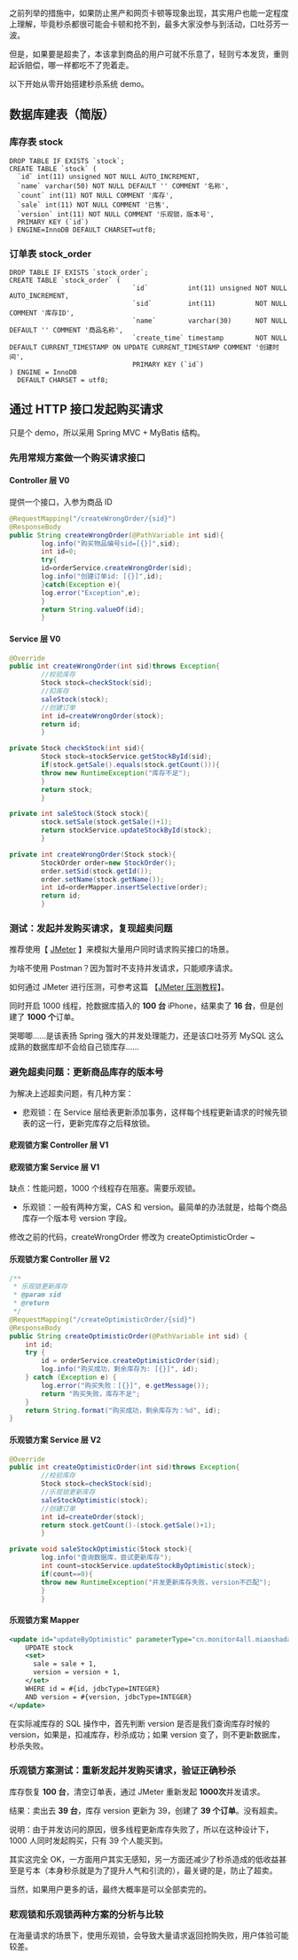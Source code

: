 之前列举的措施中，如果防止黑产和网页卡顿等现象出现，其实用户也能一定程度上理解，毕竟秒杀都很可能会卡顿和抢不到，最多大家没参与到活动，口吐芬芳一波。

但是，如果要是超卖了，本该拿到商品的用户可就不乐意了，轻则亏本发货，重则起诉赔偿，哪一样都吃不了兜着走。

以下开始从零开始搭建秒杀系统 demo。

## 数据库建表（简版）

### 库存表 stock

```mysql
DROP TABLE IF EXISTS `stock`;
CREATE TABLE `stock` (
  `id` int(11) unsigned NOT NULL AUTO_INCREMENT,
  `name` varchar(50) NOT NULL DEFAULT '' COMMENT '名称',
  `count` int(11) NOT NULL COMMENT '库存',
  `sale` int(11) NOT NULL COMMENT '已售',
  `version` int(11) NOT NULL COMMENT '乐观锁，版本号',
  PRIMARY KEY (`id`)
) ENGINE=InnoDB DEFAULT CHARSET=utf8;
```

### 订单表 stock_order

```mysql
DROP TABLE IF EXISTS `stock_order`;
CREATE TABLE `stock_order` (
                               `id`          int(11) unsigned NOT NULL AUTO_INCREMENT,
                               `sid`         int(11)          NOT NULL COMMENT '库存ID',
                               `name`        varchar(30)      NOT NULL DEFAULT '' COMMENT '商品名称',
                               `create_time` timestamp        NOT NULL DEFAULT CURRENT_TIMESTAMP ON UPDATE CURRENT_TIMESTAMP COMMENT '创建时间',
                               PRIMARY KEY (`id`)
) ENGINE = InnoDB
  DEFAULT CHARSET = utf8;
```

## 通过 HTTP 接口发起购买请求

只是个 demo，所以采用 Spring MVC + MyBatis 结构。

### 先用常规方案做一个购买请求接口

#### Controller 层 V0

提供一个接口，入参为商品 ID

```java
@RequestMapping("/createWrongOrder/{sid}")
@ResponseBody
public String createWrongOrder(@PathVariable int sid){
        log.info("购买物品编号sid=[{}]",sid);
        int id=0;
        try{
        id=orderService.createWrongOrder(sid);
        log.info("创建订单id: [{}]",id);
        }catch(Exception e){
        log.error("Exception",e);
        }
        return String.valueOf(id);
        }
```

#### Service 层 V0

```java
@Override
public int createWrongOrder(int sid)throws Exception{
        //校验库存
        Stock stock=checkStock(sid);
        //扣库存
        saleStock(stock);
        //创建订单
        int id=createWrongOrder(stock);
        return id;
        }

private Stock checkStock(int sid){
        Stock stock=stockService.getStockById(sid);
        if(stock.getSale().equals(stock.getCount())){
        throw new RuntimeException("库存不足");
        }
        return stock;
        }

private int saleStock(Stock stock){
        stock.setSale(stock.getSale()+1);
        return stockService.updateStockById(stock);
        }

private int createWrongOrder(Stock stock){
        StockOrder order=new StockOrder();
        order.setSid(stock.getId());
        order.setName(stock.getName());
        int id=orderMapper.insertSelective(order);
        return id;
        }
```

### 测试：发起并发购买请求，复现超卖问题

推荐使用【 [JMeter](https://jmeter.apache.org/) 】来模拟大量用户同时请求购买接口的场景。

为啥不使用 Postman？因为暂时不支持并发请求，只能顺序请求。

如何通过 JMeter 进行压测，可参考这篇 【[JMeter 压测教程](https://www.cnblogs.com/stulzq/p/8971531.html)】。

同时开启 1000 线程，抢数据库插入的 **100 台** iPhone，结果卖了 **16 台**，但是创建了 **1000 个**订单。

哭唧唧……是该表扬 Spring 强大的并发处理能力，还是该口吐芬芳 MySQL 这么成熟的数据库却不会给自己锁库存……

### 避免超卖问题：更新商品库存的版本号

为解决上述超卖问题，有几种方案：

- 悲观锁：在 Service 层给表更新添加事务，这样每个线程更新请求的时候先锁表的这一行，更新完库存之后释放锁。

#### 悲观锁方案 Controller 层 V1

#### 悲观锁方案 Service 层 V1

缺点：性能问题，1000 个线程存在阻塞。需要乐观锁。

- 乐观锁：一般有两种方案，CAS 和 version。最简单的办法就是，给每个商品库存一个版本号 version 字段。

修改之前的代码，createWrongOrder 修改为 createOptimisticOrder ~

#### 乐观锁方案 Controller 层 V2

```java
/**
 * 乐观锁更新库存
 * @param sid
 * @return
 */
@RequestMapping("/createOptimisticOrder/{sid}")
@ResponseBody
public String createOptimisticOrder(@PathVariable int sid) {
    int id;
    try {
        id = orderService.createOptimisticOrder(sid);
        log.info("购买成功，剩余库存为: [{}]", id);
    } catch (Exception e) {
        log.error("购买失败：[{}]", e.getMessage());
        return "购买失败，库存不足";
    }
    return String.format("购买成功，剩余库存为：%d", id);
}
```

#### 乐观锁方案 Service 层 V2

```java
@Override
public int createOptimisticOrder(int sid)throws Exception{
        //校验库存
        Stock stock=checkStock(sid);
        //乐观锁更新库存
        saleStockOptimistic(stock);
        //创建订单
        int id=createOrder(stock);
        return stock.getCount()-(stock.getSale()+1);
        }

private void saleStockOptimistic(Stock stock){
        log.info("查询数据库，尝试更新库存");
        int count=stockService.updateStockByOptimistic(stock);
        if(count==0){
        throw new RuntimeException("并发更新库存失败，version不匹配");
        }
        }
```

#### 乐观锁方案 Mapper

```xml
<update id="updateByOptimistic" parameterType="cn.monitor4all.miaoshadao.dao.Stock">
    UPDATE stock
    <set>
      sale = sale + 1,
      version = version + 1,
    </set>
    WHERE id = #{id, jdbcType=INTEGER}
    AND version = #{version, jdbcType=INTEGER}
</update>
```

在实际减库存的 SQL 操作中，首先判断 version 是否是我们查询库存时候的 version，如果是，扣减库存，秒杀成功；如果 version 变了，则不更新数据库，秒杀失败。

### 乐观锁方案测试：重新发起并发购买请求，验证正确秒杀

库存恢复 **100 台**，清空订单表，通过 JMeter 重新发起 **1000次**并发请求。

结果：卖出去 **39 台**，库存 version 更新为 39，创建了 **39 个订单**。没有超卖。

说明：由于并发访问的原因，很多线程更新库存失败了，所以在这种设计下，1000 人同时发起购买，只有 39 个人能买到。

其实这完全 OK，一方面用户其实无感知，另一方面还减少了秒杀造成的低收益甚至是亏本（本身秒杀就是为了提升人气和引流的），最关键的是，防止了超卖。

当然，如果用户更多的话，最终大概率是可以全部卖完的。

### 悲观锁和乐观锁两种方案的分析与比较

在海量请求的场景下，使用乐观锁，会导致大量请求返回抢购失败，用户体验可能较差。

 